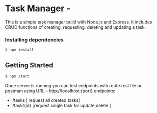 # Task Manager -

This is a simple task manager build with Node.js and Express. It includes CRUD functions of creating, requesting, deleting and updating a task.

### Installing dependencies

```bash
$ npm install
```

## Getting Started

```bash
$ npm start
```

Once server is running you can test endpoints with route.rest file or postman using URL - http://localhost:{port}
endpoints:

- /tasks [ request all created tasks]
- /task/{id} [request single task for update,delete ]
